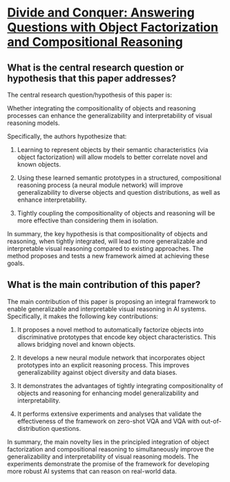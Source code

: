 # [Divide and Conquer: Answering Questions with Object Factorization and   Compositional Reasoning](https://arxiv.org/abs/2303.10482)

## What is the central research question or hypothesis that this paper addresses?

 The central research question/hypothesis of this paper is:

Whether integrating the compositionality of objects and reasoning processes can enhance the generalizability and interpretability of visual reasoning models. 

Specifically, the authors hypothesize that:

1) Learning to represent objects by their semantic characteristics (via object factorization) will allow models to better correlate novel and known objects.

2) Using these learned semantic prototypes in a structured, compositional reasoning process (a neural module network) will improve generalizability to diverse objects and question distributions, as well as enhance interpretability.

3) Tightly coupling the compositionality of objects and reasoning will be more effective than considering them in isolation.

In summary, the key hypothesis is that compositionality of objects and reasoning, when tightly integrated, will lead to more generalizable and interpretable visual reasoning compared to existing approaches. The method proposes and tests a new framework aimed at achieving these goals.


## What is the main contribution of this paper?

 The main contribution of this paper is proposing an integral framework to enable generalizable and interpretable visual reasoning in AI systems. Specifically, it makes the following key contributions:

1. It proposes a novel method to automatically factorize objects into discriminative prototypes that encode key object characteristics. This allows bridging novel and known objects.

2. It develops a new neural module network that incorporates object prototypes into an explicit reasoning process. This improves generalizability against object diversity and data biases. 

3. It demonstrates the advantages of tightly integrating compositionality of objects and reasoning for enhancing model generalizability and interpretability.

4. It performs extensive experiments and analyses that validate the effectiveness of the framework on zero-shot VQA and VQA with out-of-distribution questions.

In summary, the main novelty lies in the principled integration of object factorization and compositional reasoning to simultaneously improve the generalizability and interpretability of visual reasoning models. The experiments demonstrate the promise of the framework for developing more robust AI systems that can reason on real-world data.
